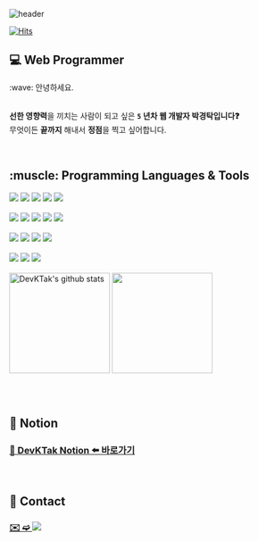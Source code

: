 <!-- ![header](https://capsule-render.vercel.app/api?type=slice&color=FF4081&text=%20Park%20Kyung%20Tak%20%20&height=200&fontSize=60&fontColor=ffffff&animation=fadeIn&fontAlign=70&fontAlignY=30&rotate=13) -->

![header](https://capsule-render.vercel.app/api?type=soft&color=F66200&text=👋%20%20Hello%20World,%20I'm%20Kyung%20Tak%20%20&height=200&fontSize=60&fontColor=ffffff&animation=fadeIn)

<div>
 
[![Hits](https://hits.seeyoufarm.com/api/count/incr/badge.svg?url=https%3A%2F%2Fgithub.com%DevKTak%2Fhit-counter&count_bg=red&title_bg=grey&icon=&icon_color=%23E7E7E7&title=hits&edge_flat=false)](https://hits.seeyoufarm.com)
</div>

<h2>💻 Web Programmer</h2>
:wave: 안녕하세요. <br /><br />

**선한 영향력**을 끼치는 사람이 되고 싶은 **`5` 년차 웹 개발자 박경탁입니다❓** <br />
무엇이든 **끝까지** 해내서 **정점**을 찍고 싶어합니다.

<br />
  
<h2>:muscle: Programming Languages & Tools</h2>

<div>
  <img src="https://img.shields.io/badge/Java-F44336?style=flat-square&logo=Java&logoColor=white"/>
  <img src="https://img.shields.io/badge/Git-F05032?style=flat-square&logo=Git&logoColor=white"/>
  <img src="https://img.shields.io/badge/HTML5-critical?style=flat-square&logo=HTML5&logoColor=white"/>
  <img src="https://img.shields.io/badge/GitLab-FCA121?style=flat-square&logo=GitLab&logoColor=white"/>
  <img src="https://img.shields.io/badge/JavaScript-F7DF1E?style=flat-square&logo=JavaScript&logoColor=black"/> 
</div>

<br />

<div>
  <img src="https://img.shields.io/badge/Thymeleaf-005F0F?style=flat-square&logo=Thymeleaf&logoColor=white"/>
  <img src="https://img.shields.io/badge/SpringBoot-6DB33F?style=flat-square&logo=SpringBoot&logoColor=white"/>
  <img src="https://img.shields.io/badge/CSS3-blue?style=flat-square&logo=CSS3&logoColor=white"/>
  <img src="https://img.shields.io/badge/Docker-2496ED?style=flat-square&logo=Docker&logoColor=white"/>
  <img src="https://img.shields.io/badge/React-61DAFB?style=flat-square&logo=React&logoColor=black"/>
</div>

<br />

<div>
  <img src="https://img.shields.io/badge/MariaDB-003545?style=flat-square&logo=MariaDB&logoColor=white"/>
  <img src="https://img.shields.io/badge/AmazonAWS-232F3E?style=flat-square&logo=AmazonAWS&logoColor=white"/>
  <img src="https://img.shields.io/badge/CentOS-262577?style=flat-square&logo=CentOS&logoColor=white"/>
  <img src="https://img.shields.io/badge/jQuery-283274?style=flat-square&logo=jQuery&logoColor=white"/> 
</div>

<br />

<div>
  <img src="https://img.shields.io/badge/Apache Kafka-231F20?style=flat-square&logo=ApacheKafka&logoColor=white"/>
  <img src="https://img.shields.io/badge/GitHub-424242?style=flat-square&logo=GitHub&logoColor=white"/>
  <img src="https://img.shields.io/badge/Hibernate-59666C?style=flat-square&logo=Hibernate&logoColor=green"/>
</div>

<br />

<div style="display: flex, height:180px">
  
<!-- ![DevKTak's GitHub stats](https://github-readme-stats.vercel.app/api?username=DevKTak&show_icons=true&theme=radical) -->
  
<img align="center" style="height:180px" src="https://github-readme-stats.vercel.app/api?username=DevKTak&show_icons=true&theme=radical&hide_border=false" alt="DevKTak's github stats" />
<a href="https://github.com/DevKTak"><img align="center" style="height:180px" src="https://github-readme-stats.vercel.app/api/top-langs/?username=DevKTak&layout=compact&theme=radical&hide_border=false" /></a> 
</div>

<br /><br />

<!-- 
[![solved.ac tier](http://mazassumnida.wtf/api/generate_badge?boj=qkrrudxkr77)](https://solved.ac/qkrrudxkr77) -->

<!-- 
<h2>🏋 DevKTak Site</h2>
<h3><a href="http://devktak.site" target="_blank" title="DevKTak HomePage">🫵 DevKTak HomePage 👈👈 바로가기</a></h3>
<br />

<table border="2" style="width: 100%;">
  <tr>
    <th>로그인</th>
    <th>회원가입</th>
    <th>메뉴</th>
    <th>프로필 사진</th>
  </tr>
  <tr>
    <td>
      <img width="537" alt="스크린샷 2022-08-09 오후 11 42 46" src="https://user-images.githubusercontent.com/68748397/183678609-6d3b5b10-7352-4d08-aece-3182a6ee2ad1.png">
    </td>
    <td>
      <img width="612" alt="스크린샷 2022-08-09 오후 11 40 53" src="https://user-images.githubusercontent.com/68748397/183678503-53bb3305-7576-4b97-b818-df309e10fd02.png">
    </td>
    <td>
       <img width="190" alt="스크린샷 2022-08-08 오후 9 10 00" src="https://user-images.githubusercontent.com/68748397/183678740-70c232ee-d2cc-4992-aee0-6297ea8cf509.png">
    </td>
     <td>
       <img width="456" alt="스크린샷 2022-08-08 오후 9 08 54" src="https://user-images.githubusercontent.com/68748397/183679027-d78d9e2f-08e2-4c94-9978-1e56e427f77c.png">
    </td>
  </tr>
  <tr>
    <th colspan="4">Apache Kafka 사용<th>
  </tr>
  <tr>
    <td><img width="359" alt="스크린샷 2022-08-08 오후 9 09 49" src="https://user-images.githubusercontent.com/68748397/183679434-04ddca77-f9c1-41f0-830c-4e4af7abca85.png"></td>
    <td><img width="646" alt="스크린샷 2022-08-08 오후 9 08 09" src="https://user-images.githubusercontent.com/68748397/183679752-519e3024-2e60-43f1-bd92-c17482bc72eb.png">
</td>
    <td colspan="2"><img width="383" alt="스크린샷 2022-08-08 오후 9 13 25" src="https://user-images.githubusercontent.com/68748397/183679897-d107cf99-ccaf-480d-ad65-b62f0e4fa6d5.png"></td>
  </tr>
  <tr>
    <th>페이지 1</th>
    <th>페이지 2</th>
    <th colspan="2">페이지 3</th>
  </tr>
  <tr>
    <td><img width="1159" alt="스크린샷 2022-08-08 오후 9 05 20" src="https://user-images.githubusercontent.com/68748397/183682374-ac465557-c4a1-4f17-a4bf-960a26e41fc9.png"></td>
    <td><img width="1150" alt="스크린샷 2022-08-08 오후 9 05 28" src="https://user-images.githubusercontent.com/68748397/183682768-65066007-6354-48cf-bf70-aed7754d63df.png"></td>
    <td colspan="2"><img width="666" alt="스크린샷 2022-08-08 오후 9 05 37" src="https://user-images.githubusercontent.com/68748397/183683807-1b541947-d056-47b3-b449-212f89f12291.png"></td>
  </tr>
  <tr>
    <th colspan="2">페이지 4</th>
    <th colspan="2">페이지 5</th>
  </tr>
  <tr>
    <td colspan="2"><img width="1147" alt="스크린샷 2022-08-08 오후 9 05 44" src="https://user-images.githubusercontent.com/68748397/183684564-320ab9a4-168b-4b9f-82f2-772c8ae43101.png"></td>
    <td colspan="2"><img width="886" alt="스크린샷 2022-08-08 오후 9 06 16" src="https://user-images.githubusercontent.com/68748397/183684601-10e05c57-e60e-4ccb-ac71-5ed8988062db.png"></td>
  </tr>
</table>                   

<br />

<h3>⚙️ Technology Stack</h3>

<table border="2" style="width: 100%;">
  <tr>
    <td colspan="5">SpringBoot 2.4.1</td>
  </tr>
  <tr>
    <td colspan="5">Java Open jdk 11</td>
  </tr>
  <tr>
    <td colspan="5">JavaScript</td>
  </tr>
  <tr>
    <td colspan="5">JPA</td>
  </tr>
  <tr>
    <td colspan="5">MariaDB 10.8.3</td>
  </tr>
  <tr>
    <td colspan="5">Maven</td>
  </tr>
  <tr>
    <td colspan="5">Thymeleaf</td>
  </tr>
  <tr>
    <td colspan="5">Docker 20.10.17</td>
  </tr>
  </tr>
  <tr>
    <td colspan="5">Apache Kafka</td>
  </tr>
  <tr>
    <td>Heroku</td>
    <td> => </td>
    <td>AWS, RDS</td>
    <td> => </td>
    <td>Oracle Cloud</td>
  </tr>
</table>
-->

<h2>📝 Notion</h2>
<h3><a href="https://west-drip-b53.notion.site/Kyungtak-Park-5efbdefdba9e4f3a822598e8a594ae58" target="_blank" title="경탁 노션">🫵 DevKTak Notion ⬅️ 바로가기</a></h3>

<br />

<h2>🔗 Contact</h2>
<a href="mailto:qkrrudxkr77@naver.com">
 <h3>✉️ ➫ <img src="https://img.shields.io/badge/Naver-222222?style=flat&logo=Naver&logoColor=64DD17"/>
</a>

<!--
<a href="https://www.instagram.com/k___t.p24/" target="_blank">
  <img src="https://img.shields.io/badge/Instagram-222222?style=flat&logo=Instagram&logoColor=E4405F"/>
</a>
-->


